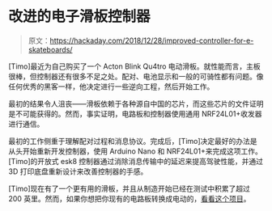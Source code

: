 # 改进的电子滑板控制器

> 原文：<https://hackaday.com/2018/12/28/improved-controller-for-e-skateboards/>

[Timo]最近为自己购买了一个 Acton Blink Qu4tro 电动滑板。就性能而言，主板很棒，但控制器还有很多不足之处。配对、电池显示和一般的可骑性都有问题。像任何优秀的黑客一样，他决定进行一些逆向工程，然后开始工作。

最初的结果令人沮丧——滑板依赖于各种源自中国的芯片，而这些芯片的文件证明是不可能获得的。然而，事实证明，电路板和控制器使用通用 NRF24L01+收发器进行通信。

最初的工作侧重于理解配对过程和消息协议。完成后，[Timo]决定最好的办法是从头开始重新开发控制器，使用 Arduino Nano 和 NRF24L01+来完成这项工作。[Timo]的开放式 esk8 控制器通过消除消息传输中的延迟来提高驾驶性能，并通过 3D 打印底盘重新设计来改善控制器的手感。

[Timo]现在有了一个更有用的滑板，并且从制造开始已经在测试中积累了超过 200 英里。然而，如果你想把你现有的电路板转换成电动的，[看看这个项目](https://hackaday.com/2013/08/10/diy-23mph-electric-skateboard/)。